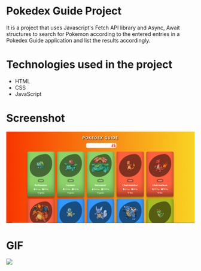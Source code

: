 # Pokedex Guide Project
It is a project that uses Javascript's Fetch API library and Async, Await structures to search for Pokemon according to the entered entries in a Pokedex Guide application and list the results accordingly.

# Technologies used in the project
- HTML
- CSS
- JavaScript

# Screenshot
![](images/pokedexss.png)


# GIF
![](images/pokedex.gif)